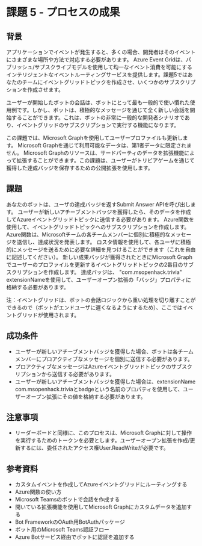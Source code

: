 ﻿# 課題 5 - プロセスの成果

## 背景

アプリケーションでイベントが発生すると、多くの場合、開発者はそのイベントにさまざまな場所や方法で対応する必要があります。 Azure Event Gridは、パブリッシュ/サブスクライブモデルを使用して均一なイベント消費を可能にするインテリジェントなイベントルーティングサービスを提供します。課題5ではあなたのチームにイベントグリッドトピックを作成させ、いくつかのサブスクリプションを作成させます。

ユーザーが開始したボットの会話は、ボットにとって最も一般的で使い慣れた使用例です。しかし、ボットは、積極的なメッセージを通じて全く新しい会話を開始することができます。これは、ボットの非常に一般的な開発者シナリオであり、イベントグリッドのサブスクリプションで実行する機能になります。

この課題では、Microsoft Graphを使用してユーザープロファイルも更新します。 Microsoft Graphを通じて利用可能なデータは、第1者データに限定されません。 Microsoft Graphのリソースは、サードパーティのデータを拡張機能によって拡張することができます。この課題は、ユーザーがトリビアゲームを通じて獲得した達成バッジを保存するための公開拡張を使用します。

## 課題

あなたのボットは、ユーザの達成バッジを返すSubmit Answer APIを呼び出します。 ユーザーが新しいアチーブメントバッジを獲得したら、そのデータを作成してAzureイベントグリッドトピックに送信する必要があります。 Azure関数を使用して、イベントグリッドトピックへのサブスクリプションを作成します。Azure関数は、Microsoftチームの各チームメンバーに個別に積極的なメッセージを送信し、達成状況を発表します。 ロスタ情報を使用して、各ユーザに積極的にメッセージを送るために必要な詳細を見つけることができます（これを自由に記述してください）。 新しい成果バッジが獲得されたときにMicrosoft Graphでユーザーのプロファイルを更新するイベントグリッドトピックの2番目のサブスクリプションを作成します。 達成バッジは、 "com.msopenhack.trivia" extensionNameを使用して、ユーザーオープン拡張の「バッジ」プロパティに格納する必要があります。

注：イベントグリッドは、ボットの会話ロジックから重い処理を切り離すことができるので（ボットがエンドユーザに遅くなるようにするため）、ここではイベントグリッドが使用されます。

## 成功条件

- ユーザーが新しいアチーブメントバッジを獲得した場合、ボットは各チームメンバーにプロアクティブなメッセージを個別に送信する必要があります。
- プロアクティブなメッセージはAzureイベントグリッドトピックのサブスクリプションから送信する必要があります。
- ユーザーが新しいアチーブメントバッジを獲得した場合は、extensionName com.msopenhack.triviaとbadgeという名前のプロパティを使用して、ユーザーオープン拡張にその値を格納する必要があります。

## 注意事項

- リーダーボードと同様に、このプロセスは、Microsoft Graphに対して操作を実行するためのトークンを必要とします。ユーザーオープン拡張を作成/更新するには、委任されたアクセス権User.ReadWriteが必要です。

## 参考資料

- カスタムイベントを作成してAzureイベントグリッドにルーティングする
- Azure関数の使い方
- Microsoft Teamsのボットで会話を作成する
- 開いている拡張機能を使用してMicrosoft Graphにカスタムデータを追加する
- Bot FrameworkのOAuth用BotAuthパッケージ
- ボット用のMicrosoft Teams認証フロー
- Azure Botサービス経由でボットに認証を追加する
